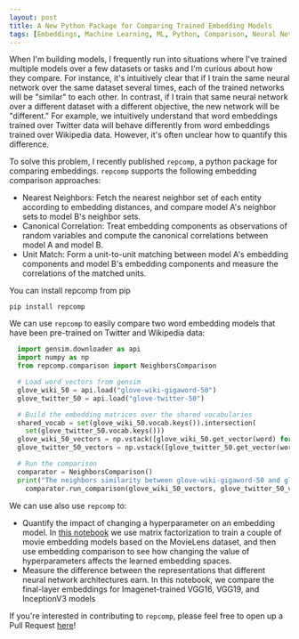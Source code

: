 ```yaml
---
layout: post
title: A New Python Package for Comparing Trained Embedding Models
tags: [Embeddings, Machine Learning, ML, Python, Comparison, Neural Network, Word Vector]
---
```

<script> 
  (function(i,s,o,g,r,a,m){i['GoogleAnalyticsObject']=r;i[r]=i[r]||function(){
  (i[r].q=i[r].q||[]).push(arguments)},i[r].l=1*new Date();a=s.createElement(o),
  m=s.getElementsByTagName(o)[0];a.async=1;a.src=g;m.parentNode.insertBefore(a,m)
  })(window,document,'script','https://www.google-analytics.com/analytics.js','ga');

  ga('create', 'UA-82391879-1', 'auto');
  ga('send', 'pageview');

</script>


When I'm building models, I frequently run into situations where I've trained multiple models over a few datasets or tasks and I'm curious about how they compare. For instance, it's intuitively clear that if I train the same neural network over the same dataset several times, each of the trained networks will be "similar" to each other. In contrast, if I train that same neural network over a different dataset with a different objective, the new network will be "different." For example, we intuitively understand that word embeddings trained over Twitter data will behave differently from word embeddings trained over Wikipedia data. However, it's often unclear how to quantify this difference.

To solve this problem, I recently published `repcomp`, a python package for comparing embeddings. `repcomp` supports the following embedding comparison approaches:

* Nearest Neighbors: Fetch the nearest neighbor set of each entity according to embedding distances, and compare model A's neighbor sets to model B's neighbor sets.
* Canonical Correlation: Treat embedding components as observations of random variables and compute the canonical correlations between model A and model B. 
* Unit Match: Form a unit-to-unit matching between model A's embedding components and model B's embedding components and measure the correlations of the matched units.

You can install repcomp from pip 

```
pip install repcomp
```

We can use `repcomp` to easily compare two word embedding models that have been pre-trained on Twitter and Wikipedia data:

```python
  import gensim.downloader as api
  import numpy as np
  from repcomp.comparison import NeighborsComparison

  # Load word vectors from gensim
  glove_wiki_50 = api.load("glove-wiki-gigaword-50")
  glove_twitter_50 = api.load("glove-twitter-50")

  # Build the embedding matrices over the shared vocabularies
  shared_vocab = set(glove_wiki_50.vocab.keys()).intersection(
    set(glove_twitter_50.vocab.keys()))
  glove_wiki_50_vectors = np.vstack([glove_wiki_50.get_vector(word) for word in shared_vocab])
  glove_twitter_50_vectors = np.vstack([glove_twitter_50.get_vector(word) for word in shared_vocab])

  # Run the comparison
  comparator = NeighborsComparison()
  print("The neighbors similarity between glove-wiki-gigaword-50 and glove-twitter-50 is {}".format(
    comparator.run_comparison(glove_wiki_50_vectors, glove_twitter_50_vectors)["similarity"]))
```

We can use also use `repcomp` to:
* Quantify the impact of changing a hyperparameter on an embedding model. In [this notebook](https://github.com/dshieble/RepresentationComparison/tree/master/experiments/Movie_Embedding_Experiment) we use matrix factorization to train a couple of movie embedding models based on the MovieLens dataset, and then use embedding comparison to see how changing the value of hyperparameters affects the learned embedding spaces.
* Measure the difference between the representations that different neural network architectures earn. In this notebook, we compare the final-layer embeddings for Imagenet-trained VGG16, VGG19, and InceptionV3 models


If you're interested in contributing to `repcomp`, please feel free to open up a Pull Request [here](https://github.com/dshieble/RepresentationComparison)!

